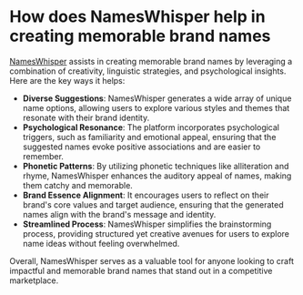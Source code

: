 <h1>How does NamesWhisper help in creating memorable brand names</h1>
<p><a href="https://nameswhisper.com/">NamesWhisper</a> assists in creating memorable brand names by leveraging a combination of creativity, linguistic strategies, and psychological insights. Here are the key ways it helps:</p>
<ul>
  <li><strong>Diverse Suggestions</strong>: NamesWhisper generates a wide array of unique name options, allowing users to explore various styles and themes that resonate with their brand identity.</li>
  <li><strong>Psychological Resonance</strong>: The platform incorporates psychological triggers, such as familiarity and emotional appeal, ensuring that the suggested names evoke positive associations and are easier to remember.</li>
  <li><strong>Phonetic Patterns</strong>: By utilizing phonetic techniques like alliteration and rhyme, NamesWhisper enhances the auditory appeal of names, making them catchy and memorable.</li>
  <li><strong>Brand Essence Alignment</strong>: It encourages users to reflect on their brand's core values and target audience, ensuring that the generated names align with the brand's message and identity.</li>
  <li><strong>Streamlined Process</strong>: NamesWhisper simplifies the brainstorming process, providing structured yet creative avenues for users to explore name ideas without feeling overwhelmed.</li>
</ul>Overall, NamesWhisper serves as a valuable tool for anyone looking to craft impactful and memorable brand names that stand out in a competitive marketplace.

